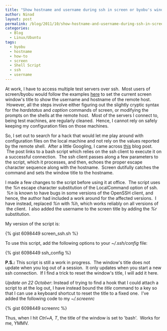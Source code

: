 ```yaml
---
title: "Show hostname and username during ssh in screen or byobu's window title"
author: Ninad
layout: post
permalink: /blog/2011/10/show-hostname-and-username-during-ssh-in-screen-or-byobus-window-title/
categories:
  - Blog
  - Linux/Ubuntu
tags:
  - byobu
  - hostname
  - how-to
  - screen
  - Shell Script
  - ssh
  - username
---
```

At work, I have to access multiple test servers over ssh.  Most users of screen/byobu would follow the examples [here](http://aperiodic.net/screen/title_examples "Screen Wiki - Title Examples") to set the current screen window's title to show the username and hostname of the remote host.  However, all the steps involve either figuring out the slightly cryptic syntax for the *hardstatus* and *caption* commands of screen, or modifying the prompts on the shells at the remote host.  Most of the servers I connect to, being test machines, are regularly cleaned.  Hence, I cannot rely on safely keeping my configuration files on those machines.

So, I set out to search for a hack that would let me play around with configuration files on the local machine and not rely on the values reported by the remote shell.  After a little Googling, I came across [this](http://www.tenshu.net/p/screenssh.html "Screen SSH script") blog post.  The post links to a bash script which relies on the ssh client to execute it on a successful connection.  The ssh client passes along a few parameters to the script, which it processes, and then, echoes the proper escape character sequence along with the hostname.  Screen dutifully catches the command and sets the window title to the hostname.

I made a few changes to the script before using it at office.  The script uses the *%n* escape character substitution of the LocalCommand option of ssh.  *%n* is known to have bugs in some versions of the OpenSSH client, and hence, the author had included a work around for the affected versions.  I have instead, replaced *%n* with *%h*, which works reliably on all versions of  the client.  I also added the username to the screen title by adding the *%r* substitution.

My version of the script is:

{% gist 6098449 screen_ssh.sh %}

To use this script, add the following options to your *~/.ssh/config* file:

{% gist 6098449 ssh_config %}

**P.S.:** This script is still a work in progress.  The window's title does not update when you log out of a session.  It only updates when you start a new ssh connection.  If I find a trick to reset the window's title, I will add it here.

*Update on 22 October*: Instead of trying to find a hook that I could attach a script to at the log out, I have instead bound the *title* command to a key so that I can use a keyboard shortcut to reset the title to a fixed one.  I've added the following code to my *~/.screenrc*  

{% gist 6098449 screenrc %}

Thus, when I hit *Ctrl+A, T*, the title of the window is set to 'bash'.  Works for me, YMMV.
